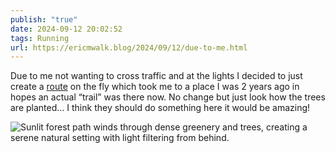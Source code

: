 ```yaml
---
publish: "true"
date: 2024-09-12 20:02:52
tags: Running
url: https://ericmwalk.blog/2024/09/12/due-to-me.html
---
```


Due to me not wanting to cross traffic and at the lights I decided to just create a [route](https://strava.com/activities/12393371982) on the fly which took me to a place I was 2 years ago in hopes an actual “trail” was there now. No change but just look how the trees are planted… I think they should do something here it would be amazing!

![Sunlit forest path winds through dense greenery and trees, creating a serene natural setting with light filtering from behind.](https://ericmwalk.blog/uploads/2024/img-1905.jpeg)
